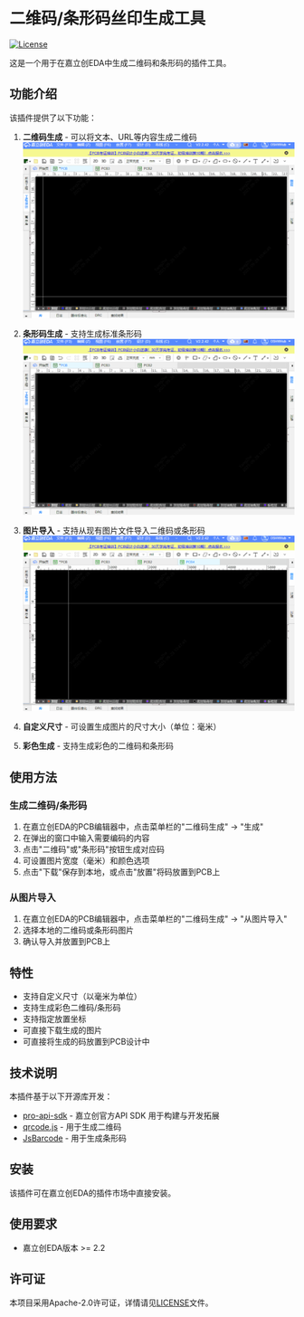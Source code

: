 # 二维码/条形码丝印生成工具

[![License](https://img.shields.io/badge/license-Apache%202.0-blue.svg)](LICENSE)

这是一个用于在嘉立创EDA中生成二维码和条形码的插件工具。

## 功能介绍

该插件提供了以下功能：

1. **二维码生成** - 可以将文本、URL等内容生成二维码  
   ![alt text](images/gif1.gif)

2. **条形码生成** - 支持生成标准条形码  
   ![alt text](images/gif2.gif)

3. **图片导入** - 支持从现有图片文件导入二维码或条形码  
   ![alt text](images/gif3.gif)

4. **自定义尺寸** - 可设置生成图片的尺寸大小（单位：毫米）  
5. **彩色生成** - 支持生成彩色的二维码和条形码  


## 使用方法

### 生成二维码/条形码

1. 在嘉立创EDA的PCB编辑器中，点击菜单栏的"二维码生成" → "生成"
2. 在弹出的窗口中输入需要编码的内容
3. 点击"二维码"或"条形码"按钮生成对应码
4. 可设置图片宽度（毫米）和颜色选项
5. 点击"下载"保存到本地，或点击"放置"将码放置到PCB上

### 从图片导入

1. 在嘉立创EDA的PCB编辑器中，点击菜单栏的"二维码生成" → "从图片导入"
2. 选择本地的二维码或条形码图片
3. 确认导入并放置到PCB上

## 特性

- 支持自定义尺寸（以毫米为单位）
- 支持生成彩色二维码/条形码
- 支持指定放置坐标
- 可直接下载生成的图片
- 可直接将生成的码放置到PCB设计中

## 技术说明

本插件基于以下开源库开发：

- [pro-api-sdk](https://github.com/easyeda/pro-api-sdk) - 嘉立创官方API SDK 用于构建与开发拓展
- [qrcode.js](https://github.com/davidshimjs/qrcodejs) - 用于生成二维码
- [JsBarcode](https://github.com/lindell/JsBarcode) - 用于生成条形码


## 安装

该插件可在嘉立创EDA的插件市场中直接安装。

## 使用要求

- 嘉立创EDA版本 >= 2.2

## 许可证

本项目采用Apache-2.0许可证，详情请见[LICENSE](LICENSE)文件。


